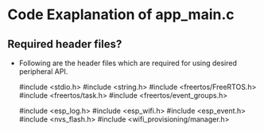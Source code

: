 # Code Exaplanation of app_main.c

## Required header files?
- Following are the header files which are required for using desired peripheral API.

    #include <stdio.h>
    #include <string.h>
    #include <freertos/FreeRTOS.h>
    #include <freertos/task.h>
    #include <freertos/event_groups.h>
    
    #include <esp_log.h>
    #include <esp_wifi.h>
    #include <esp_event.h>
    #include <nvs_flash.h>
    #include <wifi_provisioning/manager.h>

